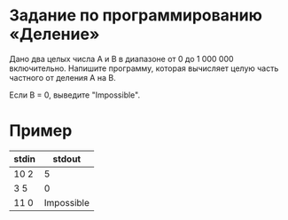 # Задание по программированию «Деление»

Дано два целых числа A и B в диапазоне от 0 до 1 000 000 включительно. Напишите программу, которая вычисляет целую часть частного от деления A на B.

Если B = 0, выведите "Impossible".

# Пример #

**stdin** | **stdout**
--- | --- 
10 2  | 5
3 5 | 0
11 0 | Impossible

